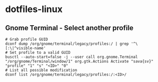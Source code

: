 # dotfiles-linux


## Gnome Terminal - Select another profile
```
# Grab profile GUID
dconf dump /org/gnome/terminal/legacy/profiles:/ | grep '^\[:\|^visible-name'
# Set profile to a valid GUID
busctl --auto-start=false -j --user call org.gnome.Terminal "/org/gnome/Terminal/window/1" org.gtk.Actions Activate "sava{sv}" "profile" "1" "s" "<ID>" "0"
# List all possible modification
dconf list /org/gnome/terminal/legacy/profiles:/:<ID>/
```
